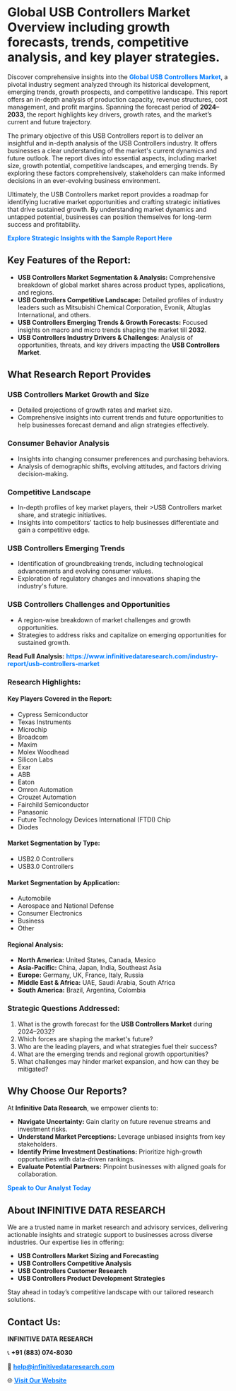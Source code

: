 <h1>Global USB Controllers Market Overview including growth forecasts, trends, competitive analysis, and key player strategies.</h1>
<p>
Discover comprehensive insights into the 
<a href="https://www.infinitivedataresearch.com/industry-report/usb-controllers-market" rel="dofollow" style="color: #007BFF; text-decoration: none;"><strong>Global USB Controllers Market</strong></a>, a pivotal industry segment analyzed through its historical development, emerging trends, growth prospects, and competitive landscape. This report offers an in-depth analysis of production capacity, revenue structures, cost management, and profit margins. Spanning the forecast period of <strong>2024–2033</strong>, the report highlights key drivers, growth rates, and the market’s current and future trajectory.
</p>
<p>
The primary objective of this USB Controllers report is to deliver an insightful and in-depth analysis of the USB Controllers industry. It offers businesses a clear understanding of the market's current dynamics and future outlook. The report dives into essential aspects, including market size, growth potential, competitive landscapes, and emerging trends. By exploring these factors comprehensively, stakeholders can make informed decisions in an ever-evolving business environment.
</p>
<p>
Ultimately, the USB Controllers market report provides a roadmap for identifying lucrative market opportunities and crafting strategic initiatives that drive sustained growth. By understanding market dynamics and untapped potential, businesses can position themselves for long-term success and profitability.
</p>
<p>
<a href="https://www.infinitivedataresearch.com/request-sample/reportId=106946" style="color: #007BFF; text-decoration: none;"><strong>Explore Strategic Insights with the Sample Report Here</strong></a>
</p>

<h2>Key Features of the Report:</h2>
<ul>
<li><strong>USB Controllers Market Segmentation & Analysis:</strong> Comprehensive breakdown of global market shares across product types, applications, and regions.</li>
<li><strong>USB Controllers Competitive Landscape:</strong> Detailed profiles of industry leaders such as Mitsubishi Chemical Corporation, Evonik, Altuglas International, and others.</li>
<li><strong>USB Controllers Emerging Trends & Growth Forecasts:</strong> Focused insights on macro and micro trends shaping the market till <strong>2032</strong>.</li>
<li><strong>USB Controllers Industry Drivers & Challenges:</strong> Analysis of opportunities, threats, and key drivers impacting the <strong>USB Controllers Market</strong>.</li>
</ul>

<h2>What Research Report Provides</h2>
<h3>USB Controllers Market Growth and Size</h3>
<ul>
<li>Detailed projections of growth rates and market size.</li>
<li>Comprehensive insights into current trends and future opportunities to help businesses forecast demand and align strategies effectively.</li>
</ul>

<h3>Consumer Behavior Analysis</h3>
<ul>
<li>Insights into changing consumer preferences and purchasing behaviors.</li>
<li>Analysis of demographic shifts, evolving attitudes, and factors driving decision-making.</li>
</ul>

<h3>Competitive Landscape</h3>
<ul>
<li>In-depth profiles of key market players, their >USB Controllers market share, and strategic initiatives.</li>
<li>Insights into competitors' tactics to help businesses differentiate and gain a competitive edge.</li>
</ul>

<h3>USB Controllers Emerging Trends</h3>
<ul>
<li>Identification of groundbreaking trends, including technological advancements and evolving consumer values.</li>
<li>Exploration of regulatory changes and innovations shaping the industry's future.</li>
</ul>

<h3>USB Controllers Challenges and Opportunities</h3>
<ul>
<li>A region-wise breakdown of market challenges and growth opportunities.</li>
<li>Strategies to address risks and capitalize on emerging opportunities for sustained growth.</li>
</ul>
<p><strong>Read Full Analysis:</strong> <a href="https://www.infinitivedataresearch.com/industry-report/usb-controllers-market" rel="dofollow" style="color: #007BFF; text-decoration: none;"><strong>https://www.infinitivedataresearch.com/industry-report/usb-controllers-market</strong></a></p>
<h3>Research Highlights:</h3>
<h4>Key Players Covered in the Report:</h4>
<ul><li>Cypress Semiconductor</li><li>Texas Instruments</li><li>Microchip</li><li>Broadcom</li><li>Maxim</li><li>Molex Woodhead</li><li>Silicon Labs</li><li>Exar</li><li>ABB</li><li>Eaton</li><li>Omron Automation</li><li>Crouzet Automation</li><li>Fairchild Semiconductor</li><li>Panasonic</li><li>Future Technology Devices International (FTDI) Chip</li><li>Diodes</li></ul>
<h4>Market Segmentation by Type:</h4>
<ul><li>USB2.0 Controllers</li><li>USB3.0 Controllers</li></ul>
<h4>Market Segmentation by Application:</h4>
<ul><li>Automobile</li><li>Aerospace and National Defense</li><li>Consumer Electronics</li><li>Business</li><li>Other</li></ul>

<h4>Regional Analysis:</h4>
<ul>
<li><strong>North America:</strong> United States, Canada, Mexico</li>
<li><strong>Asia-Pacific:</strong> China, Japan, India, Southeast Asia</li>
<li><strong>Europe:</strong> Germany, UK, France, Italy, Russia</li>
<li><strong>Middle East & Africa:</strong> UAE, Saudi Arabia, South Africa</li>
<li><strong>South America:</strong> Brazil, Argentina, Colombia</li>
</ul>

<h3>Strategic Questions Addressed:</h3>
<ol>
<li>What is the growth forecast for the <strong>USB Controllers Market</strong> during 2024–2032?</li>
<li>Which forces are shaping the market's future?</li>
<li>Who are the leading players, and what strategies fuel their success?</li>
<li>What are the emerging trends and regional growth opportunities?</li>
<li>What challenges may hinder market expansion, and how can they be mitigated?</li>
</ol>

<h2>Why Choose Our Reports?</h2>
<p>At <strong>Infinitive Data Research</strong>, we empower clients to:</p>
<ul>
<li><strong>Navigate Uncertainty:</strong> Gain clarity on future revenue streams and investment risks.</li>
<li><strong>Understand Market Perceptions:</strong> Leverage unbiased insights from key stakeholders.</li>
<li><strong>Identify Prime Investment Destinations:</strong> Prioritize high-growth opportunities with data-driven rankings.</li>
<li><strong>Evaluate Potential Partners:</strong> Pinpoint businesses with aligned goals for collaboration.</li>
</ul>
<p><a href="https://www.infinitivedataresearch.com/industry-report/usb-controllers-market" rel="dofollow" style="color: #007BFF; text-decoration: none;"><strong>Speak to Our Analyst Today</strong></a></p>

<h2>About INFINITIVE DATA RESEARCH</h2>
<p>We are a trusted name in market research and advisory services, delivering actionable insights and strategic support to businesses across diverse industries. Our expertise lies in offering:</p>
<ul>
<li><strong>USB Controllers Market Sizing and Forecasting</strong></li>
<li><strong>USB Controllers Competitive Analysis</strong></li>
<li><strong>USB Controllers Customer Research</strong></li>
<li><strong>USB Controllers Product Development Strategies</strong></li>
</ul>
<p>Stay ahead in today’s competitive landscape with our tailored research solutions.</p>

<h2>Contact Us:</h2>
<p><strong>INFINITIVE DATA RESEARCH</strong></p>
<p>📞 <strong>+91 (883) 074-8030</strong></p>
<p>📧 <strong><a href="mailto:help@infinitivedataresearch.com" style="color: #007BFF;">help@infinitivedataresearch.com</a></strong></p>
<p>🌐 <strong><a href="https://www.infinitivedataresearch.com" rel="dofollow" style="color: #007BFF;">Visit Our Website</a></strong></p>